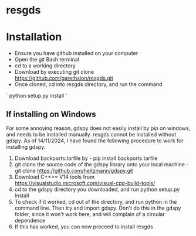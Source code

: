 # resgds

Installation 
=============

* Ensure you have github installed on your computer 
* Open the git Bash terminal 
* cd to a working directory 
* Download by executing git clone https://github.com/garethsion/resgds.git
* Once cloned, cd into resgds directory, and run the command 

` python setup.py install '

If installing on Windows 
------------------------
For some annoying reason, gdspy does not easily install by pip on windows, and needs to be installed manually. resgds cannot be installed without gdspy. As of 14/11/2024, I have found the following procedure to work for installing gdspy.

1. Download backports.tarfile by - pip install backports.tarfile
2. git clone the source code of the gdspy library onto your local machine - git clone https://github.com/heitzmann/gdspy.git
3. Download C++>= V14 tools from https://visualstudio.microsoft.com/visual-cpp-build-tools/
4. cd to the gdspy directory you downloaded, and run python setup.py install
5. To check if it worked, cd out of the directory, and run python in the command line. Then try and import gdspy. Don't do this in the gdspy folder, since it won't work here, and will complain of a circular dependence
6. If this has worked, you can now proceed to install resgds
 
